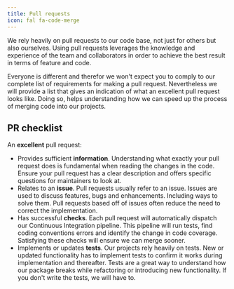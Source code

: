 ```yaml
---
title: Pull requests
icon: fal fa-code-merge
---
```


We rely heavily on pull requests to our code base, not just for others but also ourselves. Using
pull requests leverages the knowledge and experience of the team and collaborators in order to
achieve the best result in terms of feature and code.

Everyone is different and therefor we won't expect you to comply to our complete list of requirements
for making a pull request. Nevertheless we will provide a list that gives an indication of what an
excellent pull request looks like. Doing so, helps understanding how we can speed up the process of
merging code into our projects.

## PR checklist

An **excellent** pull request:

- Provides sufficient **information**.
Understanding what exactly your pull request does is fundamental when reading the changes in the code. Ensure
your pull request has a clear description and offers specific questions for maintainers to look at.
- Relates to an **issue**.
Pull requests usually refer to an issue. Issues are used to discuss features, bugs and enhancements.
Including ways to solve them. Pull requests based off of issues often reduce the need to correct
the implementation.
- Has successful **checks**.
Each pull request will automatically dispatch our Continuous Integration pipeline. This pipeline will
run tests, find coding conventions errors and identify the change in code coverage. Satisfying these
checks will ensure we can merge sooner. 
- Implements or updates **tests**.
Our projects rely heavily on tests. New or updated functionality has to implement tests to confirm
it works during implementation and thereafter. Tests are a great way to understand how our package
breaks while refactoring or introducing new functionality. If you don't write the tests, we will
have to. 